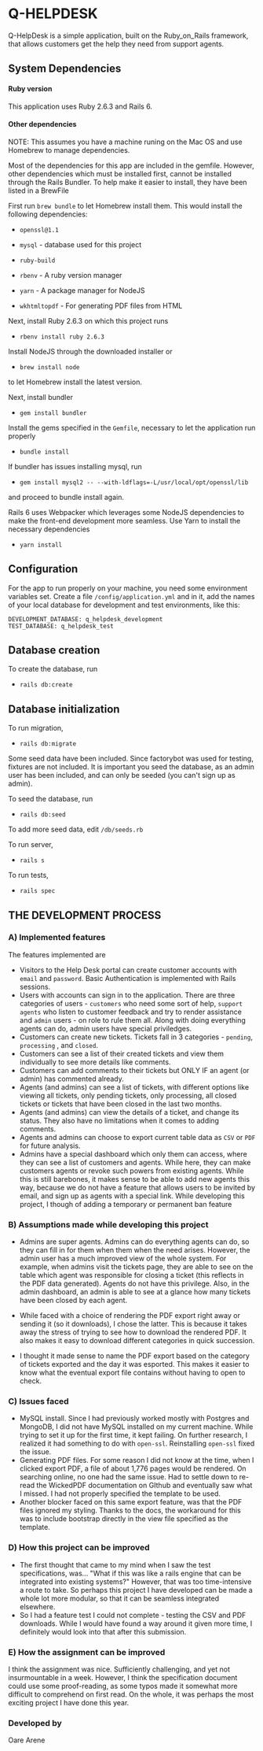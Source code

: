 # Q-HELPDESK

Q-HelpDesk is a simple application, built on the Ruby_on_Rails framework, that allows customers get the help they need from support agents.

## System Dependencies
#### Ruby version
This application uses Ruby 2.6.3 and Rails 6.

  

#### Other dependencies

NOTE:  This assumes you have a machine runing on the Mac OS and use Homebrew to manage dependencies.

Most of the dependencies for this app are included in the gemfile. However, other dependencies which must be installed first, cannot be installed through the Rails Bundler. To help make it easier to install, they have been listed in a BrewFile

First run `brew bundle` to let Homebrew install them. This would install the following dependencies:

-  `openssl@1.1`

-  `mysql` - database used for this project

-  `ruby-build`

-  `rbenv` - A ruby version manager

-  `yarn` - A package manager for NodeJS

-  `wkhtmltopdf` - For generating PDF files from HTML


Next, install Ruby 2.6.3 on which this project runs

-  `rbenv install ruby 2.6.3`

  
Install NodeJS through the downloaded installer or

- `brew install node`

to let Homebrew install the latest version.

  

Next, install bundler

- `gem install bundler`

  
Install the gems specified in the `Gemfile`, necessary to let the application run properly

- `bundle install`

  
If bundler has issues installing mysql, run

- `gem install mysql2 -- --with-ldflags=-L/usr/local/opt/openssl/lib`

and proceed to bundle install again.

  
Rails 6 uses Webpacker which leverages some NodeJS dependencies to make the front-end development more seamless. Use Yarn to install the necessary dependencies

- `yarn install`

  

## Configuration

For the app to run properly on your machine, you need some environment variables set. Create a file `/config/application.yml` and in it, add the names of your local database for development and test environments, like this:

 
```
DEVELOPMENT_DATABASE: q_helpdesk_development
TEST_DATABASE: q_helpdesk_test
```


## Database creation

To create the database, run

-  `rails db:create`

 
## Database initialization

To run migration, 

-  `rails db:migrate`

Some seed data have been included. Since factorybot was used for testing, fixtures are not included. It is important you seed the database, as an admin user has been included, and can only be seeded (you can't sign up as admin).

To seed the database, run

-  `rails db:seed`

To add more seed data, edit `/db/seeds.rb`

To run server,

-  `rails s`


To run tests,

-  `rails spec`

  

## THE DEVELOPMENT PROCESS

### A) Implemented features
The features implemented are
- Visitors to the Help Desk portal can create customer accounts with `email` and `password`. Basic Authentication is implemented with Rails sessions.
- Users with accounts can sign in to the application. There are three categories of users - `customers` who need some sort of help, `support agents` who listen to customer feedback and try to render assistance and `admin` users - on role to rule them all. Along with doing everything agents can do, admin users have special priviledges.
- Customers can create new tickets. Tickets fall in 3 categories - `pending`, `processing` , and `closed`.
- Customers can see a list of their created tickets and view them individually to see more details like comments.
- Customers can add comments to their tickets but ONLY IF an agent (or admin) has commented already.
- Agents (and admins) can see a list of tickets, with different options like viewing all tickets, only pending tickets, only processing, all closed tickets or tickets that have been closed in the last two months.
- Agents (and admins) can view the details of a ticket, and change its status. They also have no limitations when it comes to adding comments.
- Agents and admins can choose to export current table data as `CSV` or `PDF` for future analysis.
- Admins have a special dashboard which only them can access, where they can see a list of customers and agents. While here, they can make customers agents or revoke such powers from existing agents. While this is still barebones, it makes sense to be able to add new agents this way, because we do not have a feature that allows users to be invited by email, and sign up as agents with a special link. While developing this project, I though of adding a temporary or permanent ban feature
  

### B) Assumptions made while developing this project
- Admins are super agents. Admins can do everything agents can do, so they can fill in for them when them when the need arises. However, the admin user has a much improved view of the whole system. For example, when admins visit the tickets page, they are able to see on the table which agent was responsible for closing a ticket (this reflects in the PDF data generated). Agents do not have this privilege. Also, in the admin dashboard, an admin is able to see at a glance how many tickets have been closed by each agent.

- While faced with a choice of rendering the PDF export right away or sending it (so it downloads), I chose the latter. This is because it takes away the stress of trying to see how to download the rendered PDF. It also makes it easy to download different categories in quick succession.

-  I thought it made sense to name the PDF export based on the category of tickets exported and the day it was esported. This makes it easier to know what the eventual export file contains without having to open to check.
  

### C) Issues faced
- MySQL install. Since I had previously worked mostly with Postgres and MongoDB, I did not have MySQL installed on my current machine. While trying to set it up for the first time, it kept failing. On further research, I realized it had something to do with `open-ssl`. Reinstalling `open-ssl` fixed the issue.
- Generating PDF files. For some reason I did not know at the time, when I clicked export PDF, a file of about 1,776 pages would be rendered. On searching online, no one had the same issue. Had to settle down to re-read the WickedPDF documentation on GIthub and eventually saw what I missed. I had not properly specified the template to be used.
- Another blocker faced on this same export feature, was that the PDF files ignored my styling. Thanks to the docs, the workaround for this was to include bootstrap directly in the view file specified as the template.

### D) How this project can be improved
- The first thought that came to my mind when I saw the test specifications, was... "What if this was like a rails engine that can be integrated into existing systems?" However, that was too time-intensive a route to take. So perhaps this project I have developed can be made a whole lot more modular, so that it can be seamless integrated elsewhere.
- So I had a feature test I could not complete - testing the CSV and PDF downloads. While I would have found a way around it given more time, I definitely would look into that after this submission.
  

### E) How the assignment can be improved
I think the assignment was nice. Sufficiently challenging, and yet not insurmountable in a week. However, I think the specification document could use some proof-reading, as some typos made it somewhat more difficult to comprehend on first read. On the whole, it was perhaps the most exciting project I have done this year.

### Developed by
Oare Arene

